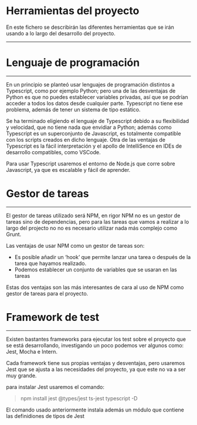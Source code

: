 # Herramientas del proyecto

En este fichero se describirán las diferentes herramientas que se irán usando a lo largo del desarrollo del proyecto. 

---

# Lenguaje de programación
---
En un principio se planteó usar lenguajes de programación distintos a Typescript, como por ejemplo Python; pero una de las desventajas de Python es que no puedes establecer variables privadas, así que se podrían acceder a todos los datos desde cualquier parte. Typescript no tiene ese problema, además de tener un sistema de tipo estático.

Se ha terminado eligiendo el lenguaje de Typescript debido a su flexibilidad y velocidad, que no tiene nada que envidiar a Python; además como Typescript es un superconjunto de Javascript, es totalmente compatible con los scripts creados en dicho lenguaje. Otra de las ventajas de Typescript es la fácil interpretación y el apollo de IntelliSence en IDEs de desarrollo compatibles, como VSCode.

Para usar Typescript usaremos el entorno de Node.js que corre sobre Javascript, ya que es escalable y fácil de aprender.

# Gestor de tareas
---
El gestor de tareas utilizado será NPM, en rigor NPM no es un gestor de tareas sino de dependencias, pero para las tareas que vamos a realizar a lo largo del projecto no no es necesario utilizar nada más complejo como Grunt.

Las ventajas de usar NPM como un gestor de tareas son:
- Es posible añadir un ‘hook’ que permite lanzar una tarea o después de la tarea que hayamos realizado.
- Podemos establecer un conjunto de variables que se usaran en las tareas

Estas dos ventajas son las más interesantes de cara al uso de NPM como gestor de tareas para el proyecto.

# Framework de test
---
Existen bastantes frameworks para ejecutar los test sobre el proyecto que se está desarrollando, investigando un poco podemos ver algunos como: Jest, Mocha e Intern. 

Cada framework tiene sus propias ventajas y desventajas, pero usaremos Jest que se ajusta a las necesidades del proyecto, ya que este no va a ser muy grande.

para instalar Jest usaremos el comando:
>npm install jest @types/jest ts-jest typescript -D

El comando usado anteriormente instala además un módulo que contiene las definidiones de tipos de Jest
